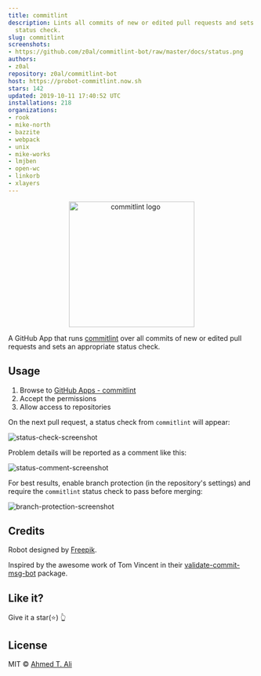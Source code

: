 ```yaml
---
title: commitlint
description: Lints all commits of new or edited pull requests and sets an appropriate
  status check.
slug: commitlint
screenshots:
- https://github.com/z0al/commitlint-bot/raw/master/docs/status.png
authors:
- z0al
repository: z0al/commitlint-bot
host: https://probot-commitlint.now.sh
stars: 142
updated: 2019-10-11 17:40:52 UTC
installations: 218
organizations:
- rook
- mike-north
- bazzite
- webpack
- unix
- mike-works
- lmjben
- open-wc
- linkorb
- xlayers
---
```


<p align="center">
  <img src="https://avatars0.githubusercontent.com/in/6357" width="256" alt="commitlint logo" />
</p>

A GitHub App that runs [commitlint](https://github.com/marionebl/commitlint) over all commits of new or edited pull requests
and sets an appropriate status check.

## Usage

1.  Browse to [GitHub Apps - commitlint][apps]
2.  Accept the permissions
3.  Allow access to repositories

On the next pull request, a status check from `commitlint` will appear:

![status-check-screenshot][]

Problem details will be reported as a comment like this:

![status-comment-screenshot][]

For best results, enable branch protection (in the repository's settings) and require the `commitlint` status check to pass before merging:

![branch-protection-screenshot][]

[apps]: https://github.com/apps/commitlint
[status-check-screenshot]: https://github.com/z0al/commitlint-bot/raw/master/docs/status.png
[status-comment-screenshot]: https://github.com/z0al/commitlint-bot/raw/master/docs/comment.png
[branch-protection-screenshot]: https://github.com/z0al/commitlint-bot/raw/master/docs/setting.png

## Credits

Robot designed by [Freepik](https://www.freepik.com/free-vector/fun-pack-of-robots-avatars_1258314.htm).

Inspired by the awesome work of Tom Vincent in their [validate-commit-msg-bot](https://github.com/tlvince/validate-commit-msg-bot) package.

## Like it?

Give it a star(:star:) :point_up_2:

## License

MIT © [Ahmed T. Ali](https://github.com/z0al)
